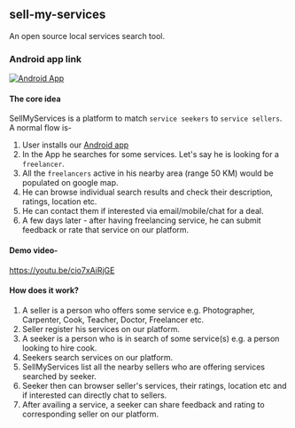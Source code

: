 ## sell-my-services

An open source local services search tool. 

### Android app link
[![Android App](./screenshots/google-play.png)](https://play.google.com/store/apps/details?id=me.varunon9.sellmyservices)

#### The core idea

SellMyServices is a platform to match `service seekers` to `service sellers`. A normal flow is-

1. User installs our [Android app](https://play.google.com/store/apps/details?id=me.varunon9.sellmyservices)
2. In the App he searches for some services. Let's say he is looking for a `freelancer`.
3. All the `freelancers` active in his nearby area (range 50 KM) would be populated on google map.
4. He can browse individual search results and check their description, ratings, location etc.
5. He can contact them if interested via email/mobile/chat for a deal.
6. A few days later - after having freelancing service, he can submit feedback or rate that service on our platform.

#### Demo video-
https://youtu.be/cio7xAiRjGE

#### How does it work?

1. A seller is a person who offers some service e.g. Photographer, Carpenter, Cook, Teacher, Doctor, Freelancer etc.
2. Seller register his services on our platform.
3. A seeker is a person who is in search of some service(s) e.g. a person looking to hire cook.
4. Seekers search services on our platform.
5. SellMyServices list all the nearby sellers who are offering services searched by seeker. 
6. Seeker then can browser seller's services, their ratings, location etc and if interested can directly chat to sellers.
7. After availing a service, a seeker can share feedback and rating to corresponding seller on our platform.

